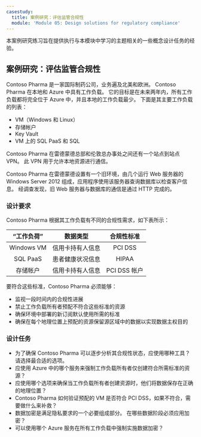```yaml
---
casestudy:
  title: 案例研究：评估监管合规性
  module: 'Module 05: Design solutions for regulatory compliance'
---
```


本案例研究练习旨在提供执行与本模块中学习的主题相关的一些概念设计任务的经验。

## 案例研究：评估监管合规性

Contoso Pharma 是一家国际制药公司，业务遍及北美和欧洲。 Contoso Pharma 在本地和 Azure 中具有工作负载。 它的目标是在未来两年内，所有工作负载都将完全位于 Azure 中，并且本地的工作负载最少。 下面是其主要工作负载的列表：

- VM（Windows 和 Linux）
- 存储帐户
- Key Vault
- VM 上的 SQL PaaS 和 SQL

Contoso Pharma 在雷德蒙德总部和伦敦总办事处之间还有一个站点到站点 VPN。 此 VPN 用于允许本地资源进行通信。

Contoso Pharma 在雷德蒙德设置有一个旧环境，由几个运行 Web 服务器的 Windows Server 2012 组成，应用程序使用该服务器查询数据库以检查客户信息。 经调查发现，旧 Web 服务器与数据库的通信是通过 HTTP 完成的。

### 设计要求

Contoso Pharma 根据其工作负载有不同的合规性需求，如下表所示：

| **“工作负荷”** | **数据类型** | **合规性标准** |
|:---:|:---:|:---:|
| Windows VM | 信用卡持有人信息 | PCI DSS |
| SQL PaaS | 患者健康状况信息 | HIPAA |
| 存储帐户 | 信用卡持有人信息 | PCI DSS 帐户 |

要符合这些标准，Contoso Pharma 必须能够：

- 监视一段时间内的合规性进展
- 禁止工作负载所有者预配不符合这些标准的资源
- 确保环境中部署的新订阅默认使用所需的标准
- 确保在每个地理位置上预配的资源保留源区域中的数据以实现数据主权目的

### 设计任务

* 为了确保 Contoso Pharma 可以逐步分析其合规性状态，应使用哪种工具？ 请选择最合适的选项。
* 应使用 Azure 中的哪个服务来强制工作负载所有者仅创建符合所需标准的资源？
* 应使用哪个选项来确保当工作负载所有者创建资源时，他们将数据保存在正确的地理位置？
* Contoso Pharma 如何验证预配的 VM 是否符合 PCI DSS，如果不符合，需要做什么来补救？
* 数据加密是满足隐私要求的一个必要组成部分。 在哪些数据阶段必须应用加密？
* 可以使用哪个 Azure 服务在所有工作负载中强制实施数据加密？

